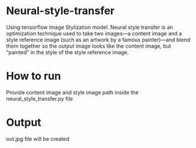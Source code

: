 # Neural-style-transfer
Using tensorflow Image Stylization model.
Neural style transfer is an optimization technique used to take two images—a content image and a style reference image (such as an artwork by a famous painter)—and blend them together so the output image looks like the content image, but “painted” in the style of the style reference image.

# How to run
Provide content image and style image path inside the neural_style_transfer.py file

# Output
out.jpg file will be created
